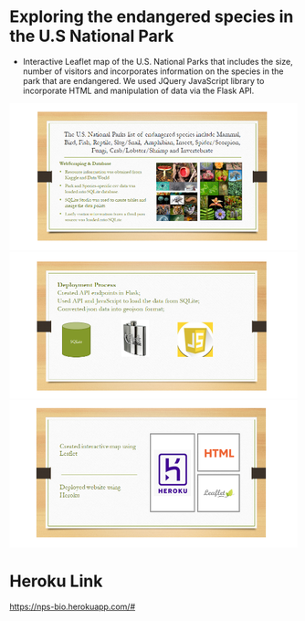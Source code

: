 # Exploring the endangered species in the U.S National Park

* Interactive Leaflet map of the U.S. National Parks that includes the size, number of visitors and incorporates information on the species in the park that are endangered. We used JQuery JavaScript library to incorporate HTML and manipulation of data via the Flask API.

![NPS](NPS_1.png)
![NPS](NPS_2.png)
![NPS](NPS_3.png)
 
 # Heroku Link
 https://nps-bio.herokuapp.com/#

